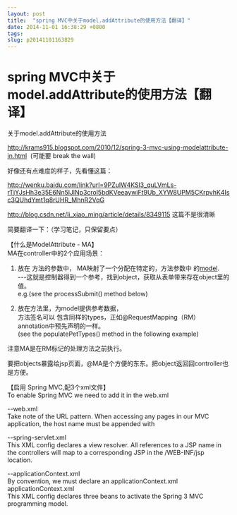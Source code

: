 ```yaml
---
layout: post
title:  "spring MVC中关于model.addAttribute的使用方法【翻译】"
date: 2014-11-01 16:38:29 +0800
tags: 
slug: p20141101163829
---
```


# spring MVC中关于model.addAttribute的使用方法【翻译】





 关于model.addAttribute的使用方法 
  

<http://krams915.blogspot.com/2010/12/spring-3-mvc-using-modelattribute-in.html>  (可能要 break the wall)


好像还有点难度的样子，先看懂这篇：


<http://wenku.baidu.com/link?url=9PZuIW4KSl3_quLVmLs-rTjYJsHh3e35E6Nn5lJlNp3crol5bdKVeeaywiFt9Ub_XYW8UPM5CKrpvhK4Isc3QUhdYmt1q8rUHR_MhnR2VqG>  
 


  
 


<http://blog.csdn.net/li_xiao_ming/article/details/8349115> 这篇不是很清晰  
 


  
 


简要翻译一下：（学习笔记，只保留要点）  
   
   
 【什么是ModelAttribute - MA】  
 MA在controller中的2个应用场景：  
   
   
 1. 放在 方法的参数中， MA映射了一个分配在特定的，方法参数中 的[model](https://so.csdn.net/so/search?q=model&spm=1001.2101.3001.7020).  
 ---这就是控制器得到一个参考，找到object，获取从表单带来存在object里的值。  
 e.g.(see the processSubmit() method below)  
   
   
 2. 放在方法里，为model提供参考数据，  
 方法签名可以 包含同样的types，正如@RequestMapping（RM） annotation中预先声明的一样。  
 (see the populatePetTypes() method in the following example)  
   
   
 注意MA是在RM标记的处理方法之前执行。  
   
   
 要把objects暴露给jsp页面，@MA是个方便的东东。把object返回回controller也是方便。  
   
   
 【启用 Spring MVC,配3个xml文件】  
 To enable Spring MVC we need to add it in the web.xml  
   
   
 --web.xml  
 Take note of the URL pattern. When accessing any pages in our MVC application, the host name must be appended with  
   
   
 --spring-servlet.xml  
 This XML config declares a view resolver. All references to a JSP name in the controllers will map to a corresponding JSP in the /WEB-INF/jsp location.  
   
   
 --applicationContext.xml  
 By convention, we must declare an applicationContext.xml  
 applicationContext.xml  
 This XML config declares three beans to activate the Spring 3 MVC programming model.  
   
   
   
   
 




